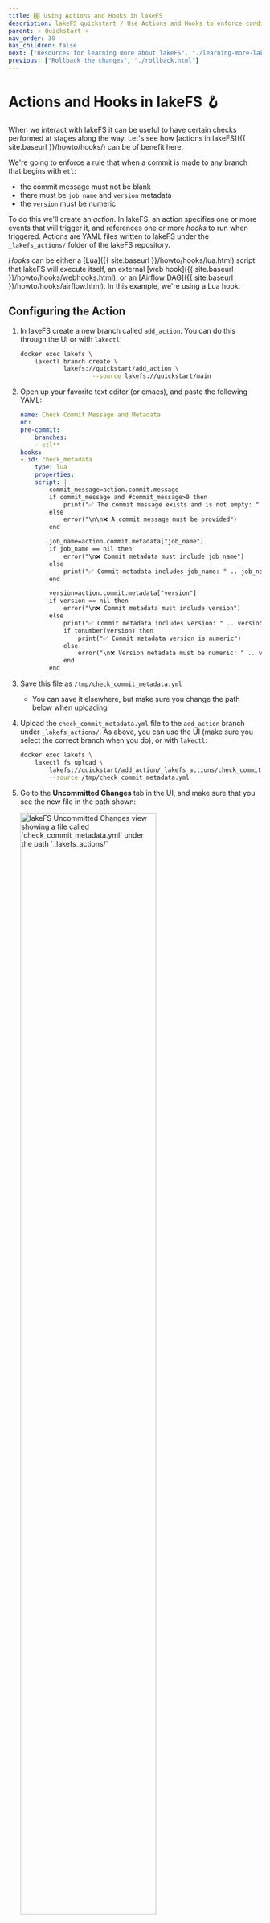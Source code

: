 ```yaml
---
title: 6️⃣ Using Actions and Hooks in lakeFS
description: lakeFS quickstart / Use Actions and Hooks to enforce conditions when committing and merging changes
parent: ⭐ Quickstart ⭐
nav_order: 30
has_children: false
next: ["Resources for learning more about lakeFS", "./learning-more-lakefs.html"]
previous: ["Rollback the changes", "./rollback.html"]
---
```


# Actions and Hooks in lakeFS 🪝

When we interact with lakeFS it can be useful to have certain checks performed at stages along the way. Let's see how [actions in lakeFS]({{ site.baseurl }}/howto/hooks/) can be of benefit here. 

We're going to enforce a rule that when a commit is made to any branch that begins with `etl`: 

* the commit message must not be blank
* there must be `job_name` and `version` metadata
* the `version` must be numeric

To do this we'll create an _action_. In lakeFS, an action specifies one or more events that will trigger it, and references one or more _hooks_ to run when triggered. Actions are YAML files written to lakeFS under the `_lakefs_actions/` folder of the lakeFS repository.

_Hooks_ can be either a [Lua]({{ site.baseurl }}/howto/hooks/lua.html) script that lakeFS will execute itself, an external [web hook]({{ site.baseurl }}/howto/hooks/webhooks.html), or an [Airflow DAG]({{ site.baseurl }}/howto/hooks/airflow.html). In this example, we're using a Lua hook.

## Configuring the Action

1. In lakeFS create a new branch called `add_action`. You can do this through the UI or with `lakectl`: 

    ```bash
    docker exec lakefs \
        lakectl branch create \
                lakefs://quickstart/add_action \
                        --source lakefs://quickstart/main
    ```

1. Open up your favorite text editor (or emacs), and paste the following YAML: 

    ```yaml
    name: Check Commit Message and Metadata
    on:
    pre-commit:
        branches: 
        - etl**
    hooks:
    - id: check_metadata
        type: lua
        properties:
        script: |
            commit_message=action.commit.message
            if commit_message and #commit_message>0 then
                print("✅ The commit message exists and is not empty: " .. commit_message)
            else
                error("\n\n❌ A commit message must be provided")
            end

            job_name=action.commit.metadata["job_name"]
            if job_name == nil then
                error("\n❌ Commit metadata must include job_name")
            else
                print("✅ Commit metadata includes job_name: " .. job_name)
            end

            version=action.commit.metadata["version"]
            if version == nil then
                error("\n❌ Commit metadata must include version")
            else
                print("✅ Commit metadata includes version: " .. version)
                if tonumber(version) then
                    print("✅ Commit metadata version is numeric")
                else
                    error("\n❌ Version metadata must be numeric: " .. version)
                end
            end
    ```

1. Save this file as `/tmp/check_commit_metadata.yml`

    * You can save it elsewhere, but make sure you change the path below when uploading

1. Upload the `check_commit_metadata.yml` file to the `add_action` branch under `_lakefs_actions/`. As above, you can use the UI (make sure you select the correct branch when you do), or with `lakectl`:

    ```bash
    docker exec lakefs \
        lakectl fs upload \
            lakefs://quickstart/add_action/_lakefs_actions/check_commit_metadata.yml \
            --source /tmp/check_commit_metadata.yml
    ```

1. Go to the **Uncommitted Changes** tab in the UI, and make sure that you see the new file in the path shown: 

    <img width="75%" src="{{ site.baseurl }}/assets/img/quickstart/hooks-00.png" alt="lakeFS Uncommitted Changes view showing a file called `check_commit_metadata.yml` under the path `_lakefs_actions/`" class="quickstart"/>

    Click **Commit Changes** and enter a suitable message to commit this new file to the branch. 

1. Now we'll merge this new branch into `main`. From the **Compare** tab in the UI compare the `main` branch with `add_action` and click **Merge**

    <img width="75%" src="{{ site.baseurl }}/assets/img/quickstart/hooks-01.png" alt="lakeFS Compare view showing the difference between `main` and `add_action` branches" class="quickstart"/>

## Testing the Action

Let's remind ourselves what the rules are that the action is going to enforce. 

> When a commit is made to any branch that begins with `etl`: 

> * the commit message must not be blank
> * there must be `job_name` and `version` metadata
> * the `version` must be numeric

We'll start by creating a branch that's going to match the `etl` pattern, and then go ahead and commit a change and see how the action works. 

1. Create a new branch (see above instructions on how to do this if necessary) called `etl_20230504`. Make sure you use `main` as the source branch. 

    In your new branch you should see the action that you created and merged above: 

    <img width="75%" src="{{ site.baseurl }}/assets/img/quickstart/hooks-02.png" alt="lakeFS branch etl_20230504 with object /_lakefs_actions/check_commit_metadata.yml" class="quickstart"/>

1. To simulate an ETL job we'll use the built-in DuckDB editor to run some SQL and write the result back to the lakeFS branch. 

    Open the `lakes.parquet` file on the `etl_20230504` branch from the **Objects** tab. Replace the SQL statement with the following: 

    ```sql
    COPY (
        WITH src AS (
            SELECT lake_name, country, depth_m,
                RANK() OVER ( ORDER BY depth_m DESC) AS lake_rank
            FROM READ_PARQUET('lakefs://quickstart/etl_20230504/lakes.parquet'))
        SELECT * FROM SRC WHERE lake_rank <= 10
    ) TO 'lakefs://quickstart/etl_20230504/top10_lakes.parquet'    
    ```

1. Head to the **Uncommitted Changes** tab in the UI and notice that there is now a file called `top10_lakes.parquet` waiting to be committed. 

    <img width="75%" src="{{ site.baseurl }}/assets/img/quickstart/hooks-03.png" alt="lakeFS branch etl_20230504 with uncommitted file top10_lakes.parquet" class="quickstart"/>

    Now we're ready to start trying out the commit rules, and seeing what happens if we violate them.
    
1. Click on **Commit Changes**, leave the _Commit message_ blank, and click **Commit Changes** to confirm. 

    Note that the commit fails because the hook did not succeed
    
    `pre-commit hook aborted`
    
    with the output from the hook's code displayed

    `❌ A commit message must be provided`

    <img width="75%" src="{{ site.baseurl }}/assets/img/quickstart/hooks-04.png" alt="lakeFS blocking an attempt to commit with no commit message" class="quickstart"/>

1. Do the same as the previous step, but provide a message this time: 

    <img width="75%" src="{{ site.baseurl }}/assets/img/quickstart/hooks-05.png" alt="A commit to lakeFS with commit message in place" class="quickstart"/>

    The commit still fails as we need to include metadata too, which is what the error tells us

    `❌ Commit metadata must include job_name`

1. Repeat the **Commit Changes** dialog and use the **Add Metadata field** to add the required metadata: 

    <img width="75%" src="{{ site.baseurl }}/assets/img/quickstart/hooks-06.png" alt="A commit to lakeFS with commit message and metadata in place" class="quickstart"/>

    We're almost there, but this still fails (as it should), since the version is not entirely numeric but includes `v` and `ß`: 

    `❌ Version metadata must be numeric: v1.00ß`

    Repeat the commit attempt specify the version as `1.00` this time, and rejoice as the commit succeeds

    <img width="75%" src="{{ site.baseurl }}/assets/img/quickstart/hooks-07.png" alt="Commit history in lakeFS showing that the commit met the rules set by the action and completed successfully." class="quickstart"/>

---

You can view the history of all action runs from the **Action** tab: 

<img width="75%" src="{{ site.baseurl }}/assets/img/quickstart/hooks-08.png" alt="Action run history in lakeFS" class="quickstart"/>


## Bonus Challenge

And so with that, this quickstart for lakeFS draws to a close. If you're simply having _too much fun_ to stop then here's an exercise for you. 

Implement the requirement from the beginning of this quickstart *correctly*, such that you write `denmark-lakes.parquet` in the respective branch and successfully merge it back into main. Look up how to list the contents of the `main` branch and verify that it looks like this:

```
object          2023-03-21 17:33:51 +0000 UTC    20.9 kB         denmark-lakes.parquet
object          2023-03-21 14:45:38 +0000 UTC    916.4 kB        lakes.parquet
```

# Finishing Up

Once you've finished the quickstart, shut down your local environment with the following command: 

```bash
docker stop lakefs
```
